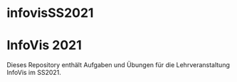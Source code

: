 
<!-- README.md is generated from README.Rmd. Please edit that file -->

# infovisSS2021

<!-- badges: start -->
<!-- badges: end -->

# InfoVis 2021

Dieses Repository enthält Aufgaben und Übungen für die Lehrveranstaltung
InfoVis im SS2021.

